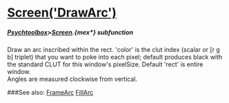 # [Screen('DrawArc')](Screen-DrawArc) 
##### [Psychtoolbox](Psychtoolbox)>[Screen](Screen).{mex*} subfunction


Draw an arc inscribed within the rect. 'color' is the clut index (scalar or [r g  
b] triplet) that you want to poke into each pixel; default produces black with  
the standard CLUT for this window's pixelSize. Default 'rect' is entire window.  
Angles are measured clockwise from vertical.  


###See also:
[FrameArc](Screen-FrameArc) [FillArc](Screen-FillArc)
